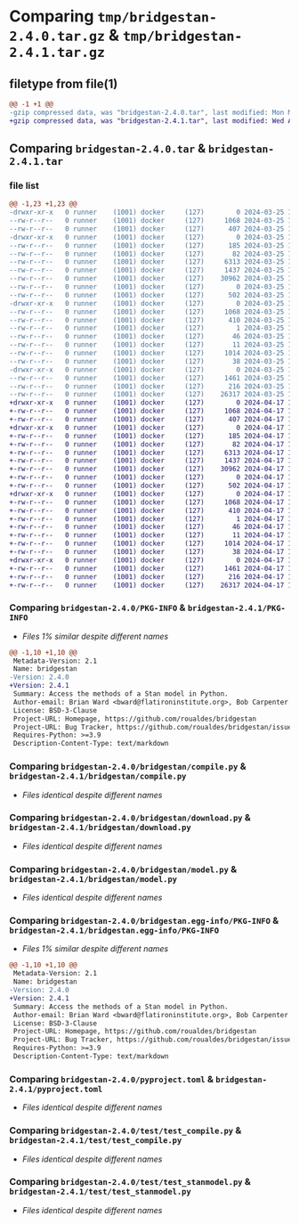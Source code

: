 # Comparing `tmp/bridgestan-2.4.0.tar.gz` & `tmp/bridgestan-2.4.1.tar.gz`

## filetype from file(1)

```diff
@@ -1 +1 @@
-gzip compressed data, was "bridgestan-2.4.0.tar", last modified: Mon Mar 25 18:00:57 2024, max compression
+gzip compressed data, was "bridgestan-2.4.1.tar", last modified: Wed Apr 17 13:47:05 2024, max compression
```

## Comparing `bridgestan-2.4.0.tar` & `bridgestan-2.4.1.tar`

### file list

```diff
@@ -1,23 +1,23 @@
-drwxr-xr-x   0 runner    (1001) docker     (127)        0 2024-03-25 18:00:57.587292 bridgestan-2.4.0/
--rw-r--r--   0 runner    (1001) docker     (127)     1068 2024-03-25 18:00:57.587292 bridgestan-2.4.0/PKG-INFO
--rw-r--r--   0 runner    (1001) docker     (127)      407 2024-03-25 17:59:18.000000 bridgestan-2.4.0/README.md
-drwxr-xr-x   0 runner    (1001) docker     (127)        0 2024-03-25 18:00:57.587292 bridgestan-2.4.0/bridgestan/
--rw-r--r--   0 runner    (1001) docker     (127)      185 2024-03-25 17:59:18.000000 bridgestan-2.4.0/bridgestan/__init__.py
--rw-r--r--   0 runner    (1001) docker     (127)       82 2024-03-25 18:00:34.000000 bridgestan-2.4.0/bridgestan/__version.py
--rw-r--r--   0 runner    (1001) docker     (127)     6313 2024-03-25 17:59:18.000000 bridgestan-2.4.0/bridgestan/compile.py
--rw-r--r--   0 runner    (1001) docker     (127)     1437 2024-03-25 17:59:18.000000 bridgestan-2.4.0/bridgestan/download.py
--rw-r--r--   0 runner    (1001) docker     (127)    30962 2024-03-25 17:59:18.000000 bridgestan-2.4.0/bridgestan/model.py
--rw-r--r--   0 runner    (1001) docker     (127)        0 2024-03-25 17:59:18.000000 bridgestan-2.4.0/bridgestan/py.typed
--rw-r--r--   0 runner    (1001) docker     (127)      502 2024-03-25 17:59:18.000000 bridgestan-2.4.0/bridgestan/util.py
-drwxr-xr-x   0 runner    (1001) docker     (127)        0 2024-03-25 18:00:57.587292 bridgestan-2.4.0/bridgestan.egg-info/
--rw-r--r--   0 runner    (1001) docker     (127)     1068 2024-03-25 18:00:57.000000 bridgestan-2.4.0/bridgestan.egg-info/PKG-INFO
--rw-r--r--   0 runner    (1001) docker     (127)      410 2024-03-25 18:00:57.000000 bridgestan-2.4.0/bridgestan.egg-info/SOURCES.txt
--rw-r--r--   0 runner    (1001) docker     (127)        1 2024-03-25 18:00:57.000000 bridgestan-2.4.0/bridgestan.egg-info/dependency_links.txt
--rw-r--r--   0 runner    (1001) docker     (127)       46 2024-03-25 18:00:57.000000 bridgestan-2.4.0/bridgestan.egg-info/requires.txt
--rw-r--r--   0 runner    (1001) docker     (127)       11 2024-03-25 18:00:57.000000 bridgestan-2.4.0/bridgestan.egg-info/top_level.txt
--rw-r--r--   0 runner    (1001) docker     (127)     1014 2024-03-25 17:59:18.000000 bridgestan-2.4.0/pyproject.toml
--rw-r--r--   0 runner    (1001) docker     (127)       38 2024-03-25 18:00:57.587292 bridgestan-2.4.0/setup.cfg
-drwxr-xr-x   0 runner    (1001) docker     (127)        0 2024-03-25 18:00:57.587292 bridgestan-2.4.0/test/
--rw-r--r--   0 runner    (1001) docker     (127)     1461 2024-03-25 17:59:18.000000 bridgestan-2.4.0/test/test_compile.py
--rw-r--r--   0 runner    (1001) docker     (127)      216 2024-03-25 17:59:18.000000 bridgestan-2.4.0/test/test_download.py
--rw-r--r--   0 runner    (1001) docker     (127)    26317 2024-03-25 17:59:18.000000 bridgestan-2.4.0/test/test_stanmodel.py
+drwxr-xr-x   0 runner    (1001) docker     (127)        0 2024-04-17 13:47:05.839395 bridgestan-2.4.1/
+-rw-r--r--   0 runner    (1001) docker     (127)     1068 2024-04-17 13:47:05.839395 bridgestan-2.4.1/PKG-INFO
+-rw-r--r--   0 runner    (1001) docker     (127)      407 2024-04-17 13:45:29.000000 bridgestan-2.4.1/README.md
+drwxr-xr-x   0 runner    (1001) docker     (127)        0 2024-04-17 13:47:05.839395 bridgestan-2.4.1/bridgestan/
+-rw-r--r--   0 runner    (1001) docker     (127)      185 2024-04-17 13:45:29.000000 bridgestan-2.4.1/bridgestan/__init__.py
+-rw-r--r--   0 runner    (1001) docker     (127)       82 2024-04-17 13:46:50.000000 bridgestan-2.4.1/bridgestan/__version.py
+-rw-r--r--   0 runner    (1001) docker     (127)     6313 2024-04-17 13:45:29.000000 bridgestan-2.4.1/bridgestan/compile.py
+-rw-r--r--   0 runner    (1001) docker     (127)     1437 2024-04-17 13:45:29.000000 bridgestan-2.4.1/bridgestan/download.py
+-rw-r--r--   0 runner    (1001) docker     (127)    30962 2024-04-17 13:45:29.000000 bridgestan-2.4.1/bridgestan/model.py
+-rw-r--r--   0 runner    (1001) docker     (127)        0 2024-04-17 13:45:29.000000 bridgestan-2.4.1/bridgestan/py.typed
+-rw-r--r--   0 runner    (1001) docker     (127)      502 2024-04-17 13:45:29.000000 bridgestan-2.4.1/bridgestan/util.py
+drwxr-xr-x   0 runner    (1001) docker     (127)        0 2024-04-17 13:47:05.839395 bridgestan-2.4.1/bridgestan.egg-info/
+-rw-r--r--   0 runner    (1001) docker     (127)     1068 2024-04-17 13:47:05.000000 bridgestan-2.4.1/bridgestan.egg-info/PKG-INFO
+-rw-r--r--   0 runner    (1001) docker     (127)      410 2024-04-17 13:47:05.000000 bridgestan-2.4.1/bridgestan.egg-info/SOURCES.txt
+-rw-r--r--   0 runner    (1001) docker     (127)        1 2024-04-17 13:47:05.000000 bridgestan-2.4.1/bridgestan.egg-info/dependency_links.txt
+-rw-r--r--   0 runner    (1001) docker     (127)       46 2024-04-17 13:47:05.000000 bridgestan-2.4.1/bridgestan.egg-info/requires.txt
+-rw-r--r--   0 runner    (1001) docker     (127)       11 2024-04-17 13:47:05.000000 bridgestan-2.4.1/bridgestan.egg-info/top_level.txt
+-rw-r--r--   0 runner    (1001) docker     (127)     1014 2024-04-17 13:45:29.000000 bridgestan-2.4.1/pyproject.toml
+-rw-r--r--   0 runner    (1001) docker     (127)       38 2024-04-17 13:47:05.839395 bridgestan-2.4.1/setup.cfg
+drwxr-xr-x   0 runner    (1001) docker     (127)        0 2024-04-17 13:47:05.839395 bridgestan-2.4.1/test/
+-rw-r--r--   0 runner    (1001) docker     (127)     1461 2024-04-17 13:45:29.000000 bridgestan-2.4.1/test/test_compile.py
+-rw-r--r--   0 runner    (1001) docker     (127)      216 2024-04-17 13:45:29.000000 bridgestan-2.4.1/test/test_download.py
+-rw-r--r--   0 runner    (1001) docker     (127)    26317 2024-04-17 13:45:29.000000 bridgestan-2.4.1/test/test_stanmodel.py
```

### Comparing `bridgestan-2.4.0/PKG-INFO` & `bridgestan-2.4.1/PKG-INFO`

 * *Files 1% similar despite different names*

```diff
@@ -1,10 +1,10 @@
 Metadata-Version: 2.1
 Name: bridgestan
-Version: 2.4.0
+Version: 2.4.1
 Summary: Access the methods of a Stan model in Python.
 Author-email: Brian Ward <bward@flatironinstitute.org>, Bob Carpenter <bcarpenter@flatironinstitute.org>, Edward Roualdes <eroualdes@csuchico.edu>
 License: BSD-3-Clause
 Project-URL: Homepage, https://github.com/roualdes/bridgestan
 Project-URL: Bug Tracker, https://github.com/roualdes/bridgestan/issues
 Requires-Python: >=3.9
 Description-Content-Type: text/markdown
```

### Comparing `bridgestan-2.4.0/bridgestan/compile.py` & `bridgestan-2.4.1/bridgestan/compile.py`

 * *Files identical despite different names*

### Comparing `bridgestan-2.4.0/bridgestan/download.py` & `bridgestan-2.4.1/bridgestan/download.py`

 * *Files identical despite different names*

### Comparing `bridgestan-2.4.0/bridgestan/model.py` & `bridgestan-2.4.1/bridgestan/model.py`

 * *Files identical despite different names*

### Comparing `bridgestan-2.4.0/bridgestan.egg-info/PKG-INFO` & `bridgestan-2.4.1/bridgestan.egg-info/PKG-INFO`

 * *Files 1% similar despite different names*

```diff
@@ -1,10 +1,10 @@
 Metadata-Version: 2.1
 Name: bridgestan
-Version: 2.4.0
+Version: 2.4.1
 Summary: Access the methods of a Stan model in Python.
 Author-email: Brian Ward <bward@flatironinstitute.org>, Bob Carpenter <bcarpenter@flatironinstitute.org>, Edward Roualdes <eroualdes@csuchico.edu>
 License: BSD-3-Clause
 Project-URL: Homepage, https://github.com/roualdes/bridgestan
 Project-URL: Bug Tracker, https://github.com/roualdes/bridgestan/issues
 Requires-Python: >=3.9
 Description-Content-Type: text/markdown
```

### Comparing `bridgestan-2.4.0/pyproject.toml` & `bridgestan-2.4.1/pyproject.toml`

 * *Files identical despite different names*

### Comparing `bridgestan-2.4.0/test/test_compile.py` & `bridgestan-2.4.1/test/test_compile.py`

 * *Files identical despite different names*

### Comparing `bridgestan-2.4.0/test/test_stanmodel.py` & `bridgestan-2.4.1/test/test_stanmodel.py`

 * *Files identical despite different names*

